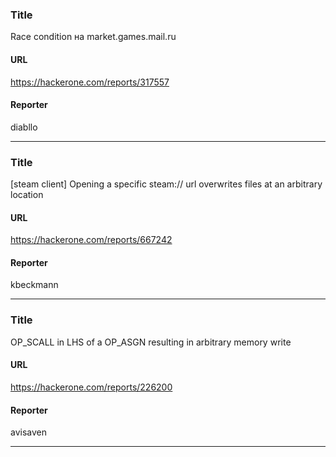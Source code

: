 ### Title
Race condition на market.games.mail.ru
#### URL 
https://hackerone.com/reports/317557
#### Reporter 
diabllo

---


### Title
[steam client] Opening a specific steam:// url overwrites files at an arbitrary location
#### URL 
https://hackerone.com/reports/667242
#### Reporter 
kbeckmann

---


### Title
OP_SCALL in LHS of a OP_ASGN resulting in arbitrary memory write
#### URL 
https://hackerone.com/reports/226200
#### Reporter 
avisaven

---


